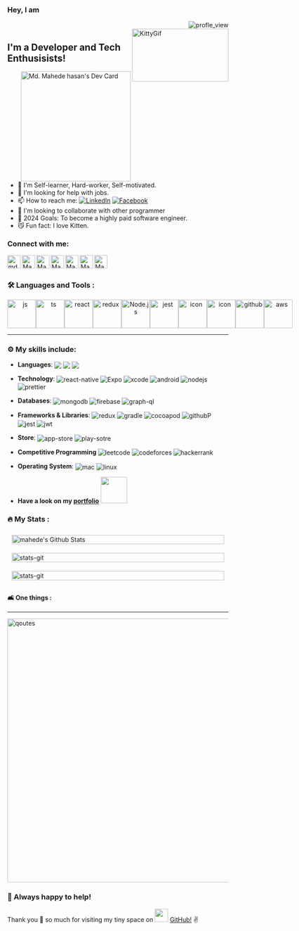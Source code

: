### Hey, I am

<img align="right" src="https://komarev.com/ghpvc/?username=Mahede182&style=flat-square&color=blue" alt="profle_view"/>

<br />

<img align="right" src="https://media1.tenor.com/m/ZaJTX3y8n7oAAAAd/minions-bleh.gif" width="220" height="120" alt="KittyGif"/>
<img align="center" src="https://svg-banners.vercel.app/api?type=luminance&text1=Mahede_hasan👋&text2=react&width=420&height=100" alt=""/>  

## I'm a Developer and Tech Enthusisists!

<!-- <img align="right" src="https://github.com/mahede182/mahede182/blob/master/devcard.svg" width="200" alt="Dev Card"/> -->

<img align="right" src="https://api.daily.dev/devcards/v2/n08HqVKlhgAOshMBt7KVs.png?type=default&r=7eg" width="250" alt="Md. Mahede hasan's Dev Card"/>

- 💪 I'm Self-learner, Hard-worker, Self-motivated. 
- 🤔 I'm looking for help with jobs.
- 📫 How to reach me: [![LinkedIn](https://img.shields.io/static/v1.svg?label=LinkedIn&message=@Mahede&logo=linkedin&style=flat&color=#191919)](https://www.linkedin.com/in/md-mahede-567b6418b/)
 [![Facebook](https://img.shields.io/static/v1.svg?label=facebook&message=@MhMahede&logo=facebook&style=flat&color=#333)](https://facebook.com/md.sikder182)
- 👯 I'm looking to collaborate with other programmer
- 🧲 2024 Goals: To become a highly paid software engineer.
- 😼 Fun fact: I love Kitten.
  
### Connect with me:

[<img align="left" alt="md.sikder182 | facebook" width="30px" src="https://cdn.jsdelivr.net/npm/simple-icons@v3/icons/facebook.svg" />][facebook]
[<img align="left" alt="Mahede | LinkedIn" width="30px" src="https://cdn.jsdelivr.net/npm/simple-icons@v3/icons/linkedin.svg" />][linkedin]
[<img align="left" alt="Mahede182 | Stackoverflow" width="30px" src="https://cdn.jsdelivr.net/npm/simple-icons@v3/icons/stackoverflow.svg" />][stackoverflow]
[<img align="left" alt="Mahede | Sololearn" width="30px" src="https://cdn-images-1.medium.com/max/1200/1*hsdk74SBj4i_UfX8SaW6YA.png" />][sololearn]
[<img align="left" alt="Mahedeobject | Freelancer" width="30px" src="https://cdn.jsdelivr.net/npm/simple-icons@3.13.0/icons/freelancer.svg" />][freelancer]
[<img align="left" alt="Mahedeobject | Codeforces" width="30px" src="https://cdn.jsdelivr.net/npm/simple-icons@3.13.0/icons/codeforces.svg" />][codeforces]
[<img align="left" alt="Mahede | Medium" width="30px" src="https://cdn.jsdelivr.net/npm/simple-icons@3.13.0/icons/medium.svg" />][medium]

<br />
<br />

### :hammer_and_wrench: Languages and Tools :

<div style="display: flex; align-items: flex-start;" align="center">
 <img src="https://techstack-generator.vercel.app/js-icon.svg" alt="js" width="65" height="65" />
 <img src="https://techstack-generator.vercel.app/ts-icon.svg" alt="ts" width="65" height="65" />
 <img src="https://techstack-generator.vercel.app/react-icon.svg" alt="react" width="65" height="65" />
 <img src="https://techstack-generator.vercel.app/redux-icon.svg" alt="redux" width="65" height="65" />
 <img src="https://github.com/mahede182/mahede182/assets/53116487/5dab4945-0842-4d24-a8cb-bfc0ad5a901a" alt="Node.js" width="65" height="65"/>
 <img src="https://techstack-generator.vercel.app/jest-icon.svg" alt="jest" width="65" height="65" />
 <img src="https://techstack-generator.vercel.app/java-icon.svg" alt="icon" width="65" height="65" />
 <img src="https://techstack-generator.vercel.app/swift-icon.svg" alt="icon" width="65" height="65" />
 <img src="https://techstack-generator.vercel.app/github-icon.svg" alt="github" width="65" height="65" />
 <img src="https://techstack-generator.vercel.app/aws-icon.svg" alt="aws" width="65" height="65" />
</div>

----  

### :gear: My skills include:

- **Languages**:
  <img align="center" src="https://img.shields.io/badge/TypeScript-007ACC?style=for-the-badge&logo=typescript&logoColor=white"/>
  <img align="center" src="https://img.shields.io/badge/C-00599C?style=for-the-badge&logo=c&logoColor=white" />
  <img align="center" src="https://img.shields.io/badge/Python-FFD43B?style=for-the-badge&logo=python&logoColor=blue" />

- **Technology**:
  <img alt="react-native" align="center" src="https://img.shields.io/badge/React_Native-20232A?style=for-the-badge&logo=react&logoColor=61DAFB" />
  <img alt="Expo" align="center" src="https://img.shields.io/badge/Expo-1B1F23?style=for-the-badge&logo=expo&logoColor=white" />
  <img alt="xcode" align="center" src="https://img.shields.io/badge/Xcode-007ACC?style=for-the-badge&logo=Xcode&logoColor=white" />
  <img alt="android" align="center" src="https://img.shields.io/badge/Android-3DDC84?style=for-the-badge&logo=android&logoColor=white" />
  <img alt="nodejs" align="center" src="https://img.shields.io/badge/Node%20js-339933?style=for-the-badge&logo=nodedotjs&logoColor=white" />
  <img alt="prettier" align="center" src="https://img.shields.io/badge/prettier-1A2C34?style=for-the-badge&logo=prettier&logoColor=F7BA3E" />

- **Databases**:
  <img alt="mongodb" align="center" src="https://img.shields.io/badge/MongoDB-4EA94B?style=for-the-badge&logo=mongodb&logoColor=white" />
  <img alt="firebase" align="center" src="https://img.shields.io/badge/firebase-ffca28?style=for-the-badge&logo=firebase&logoColor=black" />
  <img alt="graph-ql" align="center" src="https://img.shields.io/badge/Apollo%20GraphQL-311C87?&style=for-the-badge&logo=Apollo%20GraphQL&logoColor=white" />

- **Frameworks & Libraries**:
  <img alt="redux" align="center" src="https://img.shields.io/badge/Redux-593D88?style=for-the-badge&logo=redux&logoColor=white" />
  <img alt="gradle" align="center" src="https://img.shields.io/badge/gradle-02303A?style=for-the-badge&logo=gradle&logoColor=white" />
  <img alt="cocoapod" align="center" src="https://img.shields.io/badge/cocoapods-FA2A02?style=for-the-badge&logo=cocoapods&logoColor=white" />
  <img alt="githubP" align="center" src="https://img.shields.io/badge/GitHub%20Pages-222222?style=for-the-badge&logo=GitHub%20Pages&logoColor=white" />
  <img alt="jest" align="center" src="https://img.shields.io/badge/Jest-C21325?style=for-the-badge&logo=jest&logoColor=white" />
  <img alt="jwt" align="center" src="https://img.shields.io/badge/JWT-000000?style=for-the-badge&logo=JSON%20web%20tokens&logoColor=white" />

- **Store**:
  <img alt="app-store" align="center" src="https://img.shields.io/badge/App_Store-0D96F6?style=for-the-badge&logo=app-store&logoColor=white" />
  <img alt="play-sotre" align="center" src="https://img.shields.io/badge/Google_Play-414141?style=for-the-badge&logo=google-play&logoColor=tomato" /> 
  
- **Competitive Programming**
  <img alt="leetcode" align="center" src="https://img.shields.io/badge/-LeetCode-FFA116?style=for-the-badge&logo=LeetCode&logoColor=black" />
  <img alt="codeforces" align="center" src="https://img.shields.io/badge/Codeforces-445f9d?style=for-the-badge&logo=Codeforces&logoColor=white" />
  <img alt="hackerrank" align="center" src="https://img.shields.io/badge/-Hackerrank-2EC866?style=for-the-badge&logo=HackerRank&logoColor=white" />
  
- **Operating System**:
  <img alt="mac" align="center" src="https://img.shields.io/badge/mac%20os-000000?style=for-the-badge&logo=apple&logoColor=white" />
  <img alt="linux" align="center" src="https://img.shields.io/badge/Linux-FCC624?style=for-the-badge&logo=linux&logoColor=black" />

- **Have a look on my [portfolio](https://mahede182.github.io/)** [<img src="https://media.giphy.com/media/M9gbBd9nbDrOTu1Mqx/giphy.gif" width="60px"/>](https://mahede182.github.io/)

### :fire: My Stats :

<div style="display: flex; flex-wrap: wrap; justify-content: space-around; align-items: flex-start;">
    <div style="flex: 1; min-width: 300px; margin: 10px;">
        <img src="https://github-readme-stats.vercel.app/api?username=mahede182&show_icons=true&title_color=ffffff&icon_color=232B2B&text_color=ddd&bg_color=333333" alt="mahede's Github Stats" style="width: 100%; height: auto;" />
    </div>
    <div style="flex: 1; min-width: 300px; margin: 10px;">
        <img src="http://github-readme-streak-stats.herokuapp.com?user=mahede182&theme=dark&background=333333" alt="stats-git" style="width: 100%; height: auto;" />
    </div>
    <div style="flex: 1; min-width: 300px; margin: 10px;">
        <img src="https://so-stats-kurt-liao.vercel.app/api?user=14017379" alt="stats-git" style="width: 100%; height: auto;" />
    </div>
</div>


#### 🛋️ One things :  

----

<img align="center" width="600" align="center" alt="qoutes" src="https://quotes-github-readme.vercel.app/api?type=horizontal&theme=dracula&border=false&align=center" />


### :handshake: Always happy to help!


Thank you :hugs: so much for visiting my tiny space on [<img width="30px" src="https://cdn.jsdelivr.net/npm/simple-icons@3.13.0/icons/github.svg" />](https://github.com/mahede182) [GitHub!](https://github.com/mahede182) :v: 
<br/>

[facebook]: https://facebook.com/md.sikder182
[linkedin]: https://www.linkedin.com/in/md-mahede-567b6418b/
[stackoverflow]: https://stackoverflow.com/users/14017379/md-mahede-hasan
[sololearn]: https://www.sololearn.com/profile/11112121
[medium]: https://medium.com/@mahede.object
[codeforces]: https://codeforces.com/profile/mahede
[Freelancer]: https://www.freelancer.com/u/mahedeobject
